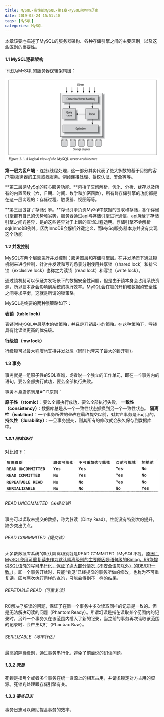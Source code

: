 ```yaml
---
title: MySQL-高性能MySQL-第1章-MySQL架构与历史
date: 2019-03-24 15:51:40
tags: [MySQL]
categories: MySQL
---
```


本章该要地描述了MySQL的服务器架构、各种存储引擎之间的主要区别，以及这些区别的重要性。

<!--more-->

#### 1.1 MySQL逻辑架构

下图为MySQL的服务器逻辑架构图：

![](https://raw.githubusercontent.com/jacentsao/picbed/master/img/markdownLogical%20view%20of%20the%20MySQL%20Server%20architecture.png)

**第一层为客户端** - 连接/线程处理，这一部分其实代表了绝大多数的基于网络的客户端/服务器的工具或者服务。例如连接处理、授权认证、安全等等。

**第二层是MySql的核心服务功能。**包括了查询解析、优化、分析、缓存以及所有的内置函数（六，日期、时间、数学和加密函数），所有跨存储引擎的功能都是在这一层实现的：存储过程、触发器、视图等等。

**第三层包含了存储引擎。**存储引擎负责MySql中数据的提取和存储，各个存储引擎都有自己的优势和劣势，服务器通过api与存储引擎进行通信，api屏蔽了存储引擎之间的差异，是的这些差异对于上层的查询过程透明。存储引擎不会解析sql(InnoDB例外，因为InnoDB会解析外键定义，而MySql服务器本身并没有实现这个功能)

#### 1.2 并发控制

MySQL在两个层面进行并发控制：服务器层和存储引擎层。在并发场景下通过锁机制来进行控制，针对并发读和写的场景分别使用共享锁（shared lock）和排它锁（exclusive lock）也称之为读锁（read lock）和写锁（write lock）。

通过锁机制可以保证并发场景下的数据安全性问题，但是由于锁本身会占用系统资源，所以锁本身会影响到系统的执行效率。MySQL会在锁的开销和数据的安全性之间寻求平衡，这就是所谓的锁策略。

MySQL最终要的两种锁策略如下：

**表锁（table lock）**

表锁时MySQL中最基本的锁策略，并且是开销最小的策略。在这种策略下，写锁具有比读锁更高的优先级。

**行级锁（row lock）**

行级锁可以最大程度地支持并发处理（同时也带来了最大的锁开销）。

#### 1.3 事务

事务就是一组原子性的SQL查询，或者说一个独立的工作单元，即在一个事务内的语句，要么全部执行成功，要么全部执行失败。

事务本身应该满足ACID原则：

**原子性（atomic）**：要么全部执行成功，要么全部执行失败。
**一致性（consistency）**：数据库总是从一个一致性状态抓换到另一个一致性状态。
**隔离性（isolation）**：一个事务所做的修改在最终提交以前，对其它事务是不可见的。
**持久性（durability）**：一旦事务提交，则其所有的修改就会永久保存到数据库中。

##### 1.3.1 隔离级别

对比如下：

![image](https://raw.githubusercontent.com/jacentsao/picbed/master/img/markdown20190505231000%E4%BA%8B%E5%8A%A1%E9%9A%94%E7%A6%BB%E7%BA%A7%E5%88%AB.png)


###### READ UNCOMMITED（未提交读）

事务可以读取未提交的数据，称为脏读（Dirty Read）。性能没有特别大的提升，缺少突出优点。

###### READ COMMMITED（提交读）

大多数数据库系统的默认隔离级别就是READ COMMITED（MySQL不是，[原因：MySQL使用可重复读来作为默认隔离级别的主要原因是语句级的Binlog。RR能提供SQL语句的写可串行化，保证了绝大部分情况（不安全语句除外）的DB/DR一致。](https://www.cnblogs.com/vinchen/archive/2012/11/19/2777919.html)）。即一个事务开始时，只能“看见”已经提交的事务所做的修改，也称为不可重复读，因为两次执行同样的查询，可能会得到不一样的结果。

###### REPETABLE READ（可重复读）

RC解决了脏读的问题，保证了在同一个事务中多次读取同样的记录是一致的。但是无法解决幻读的问题（Phantom Ready）。所谓幻读是指在读取某个范围内的记录时，另外一个事务又在该范围内插入了新的记录，当之前的事务再次读取该范围的记录时，会产生幻行（Phantom Row）。

###### SERILIZABLE（可串行化）

最高的隔离级别，通过事务串行化，避免了前面说的幻读问题。


##### 1.3.2 死锁

死锁是指两个或者多个事务在统一资源上的相互占用，并请求锁定对方占用的资源。死锁的处理跟存储引擎有关。

##### 1.3.3 事务日志

事务日志可以帮助提高事务的效率。